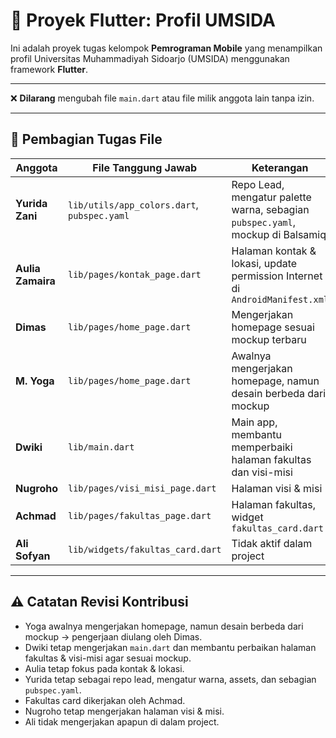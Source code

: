 # 📱 Proyek Flutter: Profil UMSIDA

Ini adalah proyek tugas kelompok **Pemrograman Mobile** yang menampilkan profil Universitas Muhammadiyah Sidoarjo (UMSIDA) menggunakan framework **Flutter**.

---

❌ **Dilarang** mengubah file `main.dart` atau file milik anggota lain tanpa izin.

---

## 👥 Pembagian Tugas File

| Anggota           | File Tanggung Jawab                                     | Keterangan                                                                 |
|-------------------|---------------------------------------------------------|----------------------------------------------------------------------------|
| **Yurida Zani**   | `lib/utils/app_colors.dart`, `pubspec.yaml`             | Repo Lead, mengatur palette warna, sebagian `pubspec.yaml`, mockup di Balsamiq |
| **Aulia Zamaira** | `lib/pages/kontak_page.dart`                            | Halaman kontak & lokasi, update permission Internet di `AndroidManifest.xml` |
| **Dimas**         | `lib/pages/home_page.dart`                               | Mengerjakan homepage sesuai mockup terbaru                                  |
| **M. Yoga**       | `lib/pages/home_page.dart`                               | Awalnya mengerjakan homepage, namun desain berbeda dari mockup             |
| **Dwiki**         | `lib/main.dart`                                         | Main app, membantu memperbaiki halaman fakultas dan visi-misi               |
| **Nugroho**       | `lib/pages/visi_misi_page.dart`                         | Halaman visi & misi                                                        |
| **Achmad**        | `lib/pages/fakultas_page.dart`                          | Halaman fakultas, widget `fakultas_card.dart`                               |
| **Ali Sofyan**    | `lib/widgets/fakultas_card.dart`                        | Tidak aktif dalam project                                                  |

---

## ⚠ Catatan Revisi Kontribusi

- Yoga awalnya mengerjakan homepage, namun desain berbeda dari mockup → pengerjaan diulang oleh Dimas.  
- Dwiki tetap mengerjakan `main.dart` dan membantu perbaikan halaman fakultas & visi-misi agar sesuai mockup.  
- Aulia tetap fokus pada kontak & lokasi.  
- Yurida tetap sebagai repo lead, mengatur warna, assets, dan sebagian `pubspec.yaml`.  
- Fakultas card dikerjakan oleh Achmad.  
- Nugroho tetap mengerjakan halaman visi & misi.  
- Ali tidak mengerjakan apapun di dalam project.  


